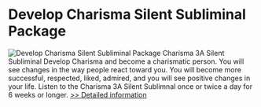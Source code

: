 # Develop Charisma Silent Subliminal Package
![Develop Charisma Silent Subliminal Package](https://mycommerce.akamaized.net/api/pimages/P300640652/BIG/300640652.JPG)
Charisma 3A Silent Subliminal
Develop Charisma and become a charismatic person. You will see changes in the way people react toward you. You will become more successful, respected, liked, admired, and you will see positive changes in your life. Listen to the Charisma 3A Silent Sublimnal once or twice a day for 6 weeks or longer.
[>> Detailed information](https://secure.shareit.com/shareit/product.html?productid=300640652&affiliateid=200057808)